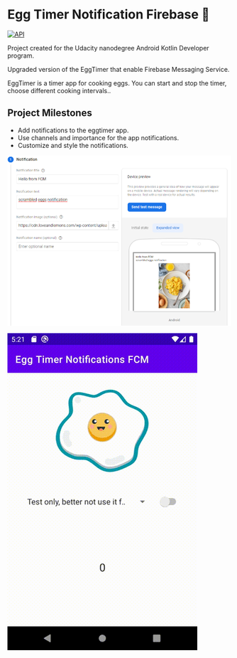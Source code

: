 # Egg Timer Notification Firebase 🥚

[![API](https://img.shields.io/badge/API-24%2B-brightgreen.svg?style=flat)](https://android-arsenal.com/api?level=24)

Project created for the Udacity nanodegree Android Kotlin Developer program.

Upgraded version of the EggTimer that enable Firebase Messaging Service.

EggTimer is a timer app for cooking eggs. You can start and stop the timer, choose different cooking intervals..

## Project Milestones

- Add notifications to the eggtimer app.
- Use channels and importance for the app notifications.
- Customize and style the notifications.

![FCM](images/FCM.png)

![Main Screen](images/AppFlowFCM.gif)